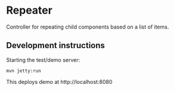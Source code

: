 # Repeater

Controller for repeating child components based on a list of items.

## Development instructions

Starting the test/demo server:
```
mvn jetty:run
```

This deploys demo at http://localhost:8080

